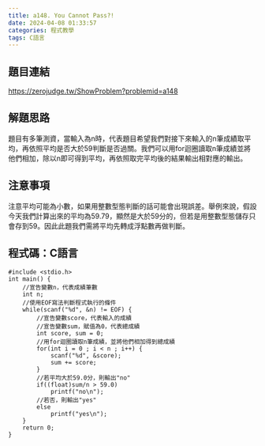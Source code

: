 ```yaml
---
title: a148. You Cannot Pass?!
date: 2024-04-08 01:33:57
categories: 程式教學
tags: C語言
---
```

## 題目連結
https://zerojudge.tw/ShowProblem?problemid=a148

## 解題思路
題目有多筆測資，當輸入為n時，代表題目希望我們對接下來輸入的n筆成績取平均，再依照平均是否大於59判斷是否過關。我們可以用for迴圈讀取n筆成績並將他們相加，除以n即可得到平均，再依照取完平均後的結果輸出相對應的輸出。

<!-- more -->

## 注意事項
注意平均可能為小數，如果用整數型態判斷的話可能會出現誤差。舉例來說，假設今天我們計算出來的平均為59.79，顯然是大於59分的，但若是用整數型態儲存只會存到59。因此此題我們需將平均先轉成浮點數再做判斷。

## 程式碼：C語言
```C==
#include <stdio.h>
int main() {
    //宣告變數n，代表成績筆數
    int n;
    //使用EOF寫法判斷程式執行的條件
    while(scanf("%d", &n) != EOF) {
        //宣告變數score，代表輸入的成績
        //宣告變數sum，賦值為0，代表總成績
        int score, sum = 0;
        //用for迴圈讀取n筆成績，並將他們相加得到總成績
        for(int i = 0 ; i < n ; i++) {
            scanf("%d", &score);
            sum += score;
        }
        //若平均大於59.0分，則輸出"no"
        if((float)sum/n > 59.0)
            printf("no\n");
        //若否，則輸出"yes"
        else
            printf("yes\n");
    }
    return 0;
}
```